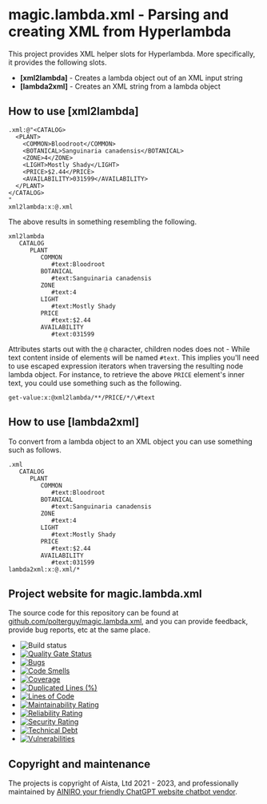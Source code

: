 
# magic.lambda.xml - Parsing and creating XML from Hyperlambda

This project provides XML helper slots for Hyperlambda. More specifically, it provides the following slots.

* __[xml2lambda]__ - Creates a lambda object out of an XML input string
* __[lambda2xml]__ - Creates an XML string from a lambda object

## How to use [xml2lambda]

```
.xml:@"<CATALOG>
  <PLANT>
    <COMMON>Bloodroot</COMMON>
    <BOTANICAL>Sanguinaria canadensis</BOTANICAL>
    <ZONE>4</ZONE>
    <LIGHT>Mostly Shady</LIGHT>
    <PRICE>$2.44</PRICE>
    <AVAILABILITY>031599</AVAILABILITY>
  </PLANT>
</CATALOG>
"
xml2lambda:x:@.xml
```

The above results in something resembling the following.

```
xml2lambda
   CATALOG
      PLANT
         COMMON
            #text:Bloodroot
         BOTANICAL
            #text:Sanguinaria canadensis
         ZONE
            #text:4
         LIGHT
            #text:Mostly Shady
         PRICE
            #text:$2.44
         AVAILABILITY
            #text:031599
```

Attributes starts out with the `@` character, children nodes does not - While text content inside of elements will
be named `#text`. This implies you'll need to use escaped expression iterators when traversing the resulting node
lambda object. For instance, to retrieve the above `PRICE` element's inner text, you could use something such as the
following.

```
get-value:x:@xml2lambda/**/PRICE/*/\#text
```

## How to use [lambda2xml]

To convert from a lambda object to an XML object you can use something such as follows.

```
.xml
   CATALOG
      PLANT
         COMMON
            #text:Bloodroot
         BOTANICAL
            #text:Sanguinaria canadensis
         ZONE
            #text:4
         LIGHT
            #text:Mostly Shady
         PRICE
            #text:$2.44
         AVAILABILITY
            #text:031599
lambda2xml:x:@.xml/*
```

## Project website for magic.lambda.xml

The source code for this repository can be found at [github.com/polterguy/magic.lambda.xml](https://github.com/polterguy/magic.lambda.xml), and you can provide feedback, provide bug reports, etc at the same place.

- ![Build status](https://github.com/polterguy/magic.lambda.xml/actions/workflows/build.yaml/badge.svg)
- [![Quality Gate Status](https://sonarcloud.io/api/project_badges/measure?project=polterguy_magic.lambda.xml&metric=alert_status)](https://sonarcloud.io/dashboard?id=polterguy_magic.lambda.xml)
- [![Bugs](https://sonarcloud.io/api/project_badges/measure?project=polterguy_magic.lambda.xml&metric=bugs)](https://sonarcloud.io/dashboard?id=polterguy_magic.lambda.xml)
- [![Code Smells](https://sonarcloud.io/api/project_badges/measure?project=polterguy_magic.lambda.xml&metric=code_smells)](https://sonarcloud.io/dashboard?id=polterguy_magic.lambda.xml)
- [![Coverage](https://sonarcloud.io/api/project_badges/measure?project=polterguy_magic.lambda.xml&metric=coverage)](https://sonarcloud.io/dashboard?id=polterguy_magic.lambda.xml)
- [![Duplicated Lines (%)](https://sonarcloud.io/api/project_badges/measure?project=polterguy_magic.lambda.xml&metric=duplicated_lines_density)](https://sonarcloud.io/dashboard?id=polterguy_magic.lambda.xml)
- [![Lines of Code](https://sonarcloud.io/api/project_badges/measure?project=polterguy_magic.lambda.xml&metric=ncloc)](https://sonarcloud.io/dashboard?id=polterguy_magic.lambda.xml)
- [![Maintainability Rating](https://sonarcloud.io/api/project_badges/measure?project=polterguy_magic.lambda.xml&metric=sqale_rating)](https://sonarcloud.io/dashboard?id=polterguy_magic.lambda.xml)
- [![Reliability Rating](https://sonarcloud.io/api/project_badges/measure?project=polterguy_magic.lambda.xml&metric=reliability_rating)](https://sonarcloud.io/dashboard?id=polterguy_magic.lambda.xml)
- [![Security Rating](https://sonarcloud.io/api/project_badges/measure?project=polterguy_magic.lambda.xml&metric=security_rating)](https://sonarcloud.io/dashboard?id=polterguy_magic.lambda.xml)
- [![Technical Debt](https://sonarcloud.io/api/project_badges/measure?project=polterguy_magic.lambda.xml&metric=sqale_index)](https://sonarcloud.io/dashboard?id=polterguy_magic.lambda.xml)
- [![Vulnerabilities](https://sonarcloud.io/api/project_badges/measure?project=polterguy_magic.lambda.xml&metric=vulnerabilities)](https://sonarcloud.io/dashboard?id=polterguy_magic.lambda.xml)

## Copyright and maintenance

The projects is copyright of Aista, Ltd 2021 - 2023, and professionally maintained by [AINIRO your friendly ChatGPT website chatbot vendor](https://ainiro.io).
